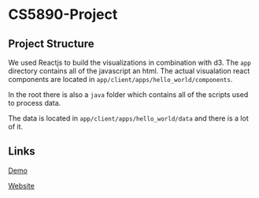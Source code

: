 # CS5890-Project

## Project Structure
We used Reactjs to build the visualizations in combination with d3. The `app` directory
contains all of the javascript an html. The actual visualation react components are located in `app/client/apps/hello_world/components`.

In the root there is also a `java` folder which contains all of the scripts used to process data.

The data is located in `app/client/apps/hello_world/data` and there is a lot of it.

## Links
[Demo](https://youtu.be/dJrNNWcr6kY)

[Website](dittonjs.github.io/violent-crime)
